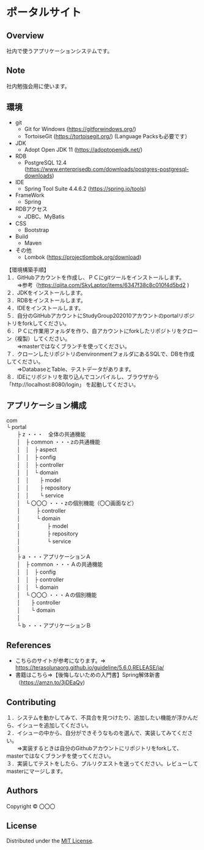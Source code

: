 ポータルサイト
======================

## Overview  
社内で使うアプリケーションシステムです。

Note
-------
社内勉強会用に使います。

環境
-------
* git
  * Git for Windows (https://gitforwindows.org/)
  * TortoiseGit (https://tortoisegit.org/) (Language Packsも必要です）
* JDK
  * Adopt Open JDK 11  (https://adoptopenjdk.net/) 
* RDB  
  * PostgreSQL 12.4 (https://www.enterprisedb.com/downloads/postgres-postgresql-downloads)
* IDE
  * Spring Tool Suite 4.4.6.2 (https://spring.io/tools) 
* FrameWork
  * Spring
* RDBアクセス
  * JDBC、MyBatis 
* CSS
  * Bootstrap
* Build
  * Maven
* その他
  * Lombok (https://projectlombok.org/download)
  
【環境構築手順】  
１．GitHubアカウントを作成し、ＰＣにgitツールをインストールします。  
　　⇒参考（https://qiita.com/SkyLaptor/items/6347f38c8c010f4d5bd2  )
２．JDKをインストールします。  
３．RDBをインストールします。  
４．IDEをインストールします。  
５．自分のGitHubアカウントにStudyGroup202010アカウントのportalリポジトリをforkしてください。  
６．ＰＣに作業用フォルダを作り、自アカウントにforkしたリポジトリをクローン（複製）してください。  
　　⇒masterではなくブランチを使ってください。  
７．クローンしたリポジトリのenvironmentフォルダにあるSQLで、DBを作成してください。  
　　⇒DatabaseとTable、テストデータがあります。   
８．IDEにリポジトリを取り込んでコンパイルし、ブラウザから「http://localhost:8080/login」 を起動してください。  

アプリケーション構成
-------
com   
 └ portal  
　　├ z  ・・・　全体の共通機能  
　　│　├ common  ・・・zの共通機能  
　　│　│　├ aspect  
　　│　│　├ config  
　　│　│　├ controller  
　　│　│　└ domain  
　　│　│　　├ model  
　　│　│　　├ repository  
　　│　│　　└ service  
　　│　└ 〇〇〇  ・・・zの個別機能（〇〇画面など）  
　　│　　　├ controller  
　　│　　　└ domain  
　　│　　　　　├ model  
　　│　　　　　├ repository  
　　│　　　　　└ service  
　　│  
　　├ a  ・・・アプリケーションＡ  
　　│　├ common  ・・・Ａの共通機能  
　　│　│　├ config  
　　│　│　├ controller  
　　│　│　└ domain  
　　│　└ 〇〇〇  ・・・Ａの個別機能  
　　│　　├ controller  
　　│　　└ domain  
　　│  
　　└ b  ・・・アプリケーションＢ     
 
References
-------
* こちらのサイトが参考になります。⇒　<https://terasolunaorg.github.io/guideline/5.6.0.RELEASE/ja/>  
* 書籍はこちら⇒【後悔しないための入門書】Spring解体新書（https://amzn.to/3jDEaQy)  


Contributing
-------
１．システムを動かしてみて、不具合を見つけたり、追加したい機能が浮かんだら、イシューを追加してください。  
２．イシューの中から、自分ができそうなものを選んで、実装してみてください。  
　　⇒実装するときは自分のGithubアカウントにリポジトリをforkして、masterではなくブランチを使ってください。  
３．実装してテストをしたら、プルリクエストを送ってください。レビューしてmasterにマージします。  


Authors
----------
Copyright &copy; 〇〇〇
  
License
----------
Distributed under the [MIT License][mit].
 
[MIT]: http://www.opensource.org/licenses/mit-license.php
